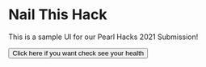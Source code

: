 # Nail This Hack
This is a sample UI for our Pearl Hacks 2021 Submission!
<!-- # PearlHacks2021Hi -->

<div>
<button id='btn1' type="button" onclick="health()"> Click here if you want check see your health</button>

</div>
<div style="visibility: hidden;" id="scan">
    <button id='btn2' type="button" onclick="face()">Scan your face</button>
    <button id='bt3' type="button" onclick="fingar()">Scan your nails</button>
</div>
<div id="statusdiv">
</div>
<script>
    function health() {
        document.getElementById("scan").style.visibility="visible";
    }
    function face() {
        alert("Done scaning")
    
    var div = document.getElementById('statusdiv');
div.innerHTML += '<p> Result</p>';
div.innerHTML += '<p style="float:left"> Your Health</p>';
    
    }
    function fingar() {
        alert("Done scaning")
 
        var div = document.getElementById('statusdiv');
div.innerHTML += '<p> Result</p>';
div.innerHTML += '<p style="float:left"> Your Health</p>';
div.innerHTML += '< / >'; // result
     div.innerHTML += '<img src="file://C:/Users/simra/OneDrive/Documents/Pearl Hacks 2021/image0.jpg" / >'; // Your Health
    }

</script>
